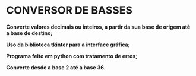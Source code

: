 # CONVERSOR DE BASSES 
 **Converte valores decimais ou inteiros, a partir da sua base de origem até a base de destino;**
 
 **Uso da biblioteca tkinter para a interface gráfica;**

 **Programa feito em python com tratamento de erros;**
 
 **Converte desde a base 2 até a base 36.**
